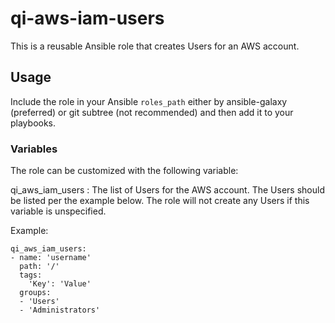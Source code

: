 # qi-aws-iam-users
  
This is a reusable Ansible role that creates Users for an AWS account.

## Usage

Include the role in your Ansible `roles_path` either by ansible-galaxy (preferred) or git subtree (not recommended) and then add it to your playbooks.

### Variables

The role can be customized with the following variable:

  qi\_aws\_iam\_users
  : The list of Users for the AWS account.  The Users should be listed per the example below.  The role will not create any Users if this variable is unspecified.

Example:
  
    qi_aws_iam_users:
    - name: 'username'
      path: '/'
      tags:
        'Key': 'Value'
      groups:
      - 'Users'
      - 'Administrators'
